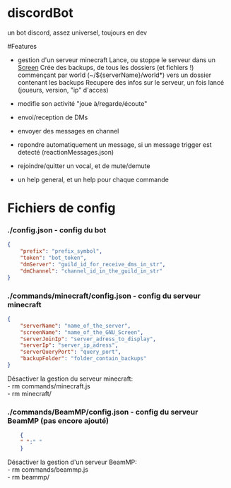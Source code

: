 # discordBot
un bot discord, assez universel, toujours en dev

#Features
- gestion d'un serveur minecraft
Lance, ou stoppe le serveur dans un <a href="https://wiki.debian.org/fr/Screen">Screen</a>
Crée des backups, de tous les dossiers (et fichiers !) commençant par world (~/${serverName}/world*) vers un dossier contenant les backups
Recupere des infos sur le serveur, un fois lancé (joueurs, version, "ip" d'acces)

- modifie son activité
"joue à/regarde/écoute" <texte>

- envoi/reception de DMs
    
- envoyer des messages en channel
    
- repondre automatiquement un message, si un message trigger est detecté (reactionMessages.json)

- rejoindre/quitter un vocal, et de mute/demute
    
- un help general, et un help pour chaque commande
    
# Fichiers de config

### **./config.json** - config du bot
```json
{
    "prefix": "prefix_symbol",
    "token": "bot_token",
    "dmServer": "guild_id_for_receive_dms_in_str",
    "dmChannel": "channel_id_in_the_guild_in_str"
}
```

### **./commands/minecraft/config.json** - config du serveur minecraft
```json
{
    "serverName": "name_of_the_server",
    "screenName": "name_of_the_GNU_Screen",
    "serverJoinIp": "server_adress_to_display",
    "serverIp": "server_ip_adress",
    "serverQueryPort": "query_port",
    "backupFolder": "folder_contain_backups"
}
```
Désactiver la gestion du serveur minecraft:  
    - rm commands/minecraft.js  
    - rm minecraft/  
    
### **./commands/BeamMP/config.json** - config du serveur BeamMP (pas encore ajouté)
```json
    {
    " ":" "
    }
```
Désactiver la gestion d'un serveur BeamMP:  
    - rm commands/beammp.js  
    - rm beammp/  
